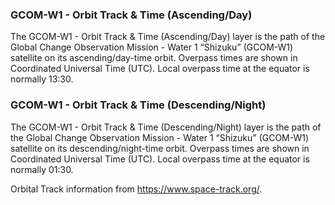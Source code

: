 ### GCOM-W1 - Orbit Track & Time (Ascending/Day)
The GCOM-W1 - Orbit Track & Time (Ascending/Day) layer is the path of the Global Change Observation Mission - Water 1 “Shizuku” (GCOM-W1) satellite on its ascending/day-time orbit. Overpass times are shown in Coordinated Universal Time (UTC). Local overpass time at the equator is normally 13:30.

### GCOM-W1 - Orbit Track & Time (Descending/Night)
The GCOM-W1 - Orbit Track & Time (Descending/Night) layer is the path of the Global Change Observation Mission - Water 1 “Shizuku” (GCOM-W1) satellite on its descending/night-time orbit. Overpass times are shown in Coordinated Universal Time (UTC). Local overpass time at the equator is normally 01:30.

Orbital Track information from <https://www.space-track.org/>.
